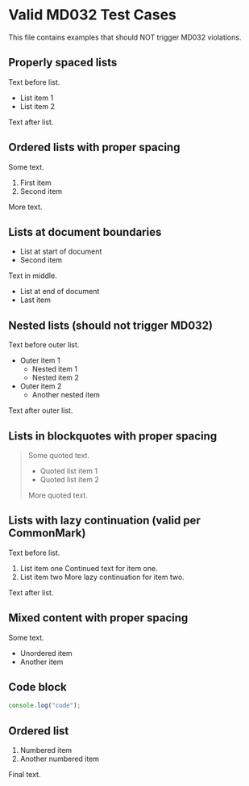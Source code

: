 # Valid MD032 Test Cases

This file contains examples that should NOT trigger MD032 violations.

## Properly spaced lists

Text before list.

* List item 1
* List item 2

Text after list.

## Ordered lists with proper spacing

Some text.

1. First item
2. Second item

More text.

## Lists at document boundaries

* List at start of document
* Second item

Text in middle.

* List at end of document
* Last item

## Nested lists (should not trigger MD032)

Text before outer list.

* Outer item 1
  * Nested item 1
  * Nested item 2
* Outer item 2
  * Another nested item

Text after outer list.

## Lists in blockquotes with proper spacing

> Some quoted text.
>
> * Quoted list item 1
> * Quoted list item 2
>
> More quoted text.

## Lists with lazy continuation (valid per CommonMark)

Text before list.

1. List item one
   Continued text for item one.
2. List item two
More lazy continuation for item two.

Text after list.

## Mixed content with proper spacing

Some text.

* Unordered item
* Another item

## Code block

```javascript
console.log("code");
```

## Ordered list

1. Numbered item
2. Another numbered item

Final text.